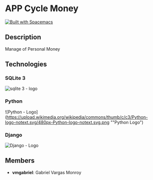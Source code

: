 # APP Cycle Money

[![Built with Spacemacs](https://cdn.rawgit.com/syl20bnr/spacemacs/442d025779da2f62fc86c2082703697714db6514/assets/spacemacs-badge.svg)](http://spacemacs.org)

## Description
Manage of Personal Money

## Technologies
### SQLite 3
![sqlite 3 - logo](https://upload.wikimedia.org/wikipedia/commons/thumb/3/38/SQLite370.svg/1200px-SQLite370.svg.png "sqlite3 logo")

### Python
![Python - Logo](https://upload.wikimedia.org/wikipedia/commons/thumb/c/c3/Python-logo-notext.svg/480px-Python-logo-notext.svg.png ""Python Logo")

### Django
![Django - Logo](https://s3-us-west-2.amazonaws.com/devcodepro/media/blog/por-que-usar-django.png "Django Logo")

## Members
- **vmgabriel**: Gabriel Vargas Monroy
